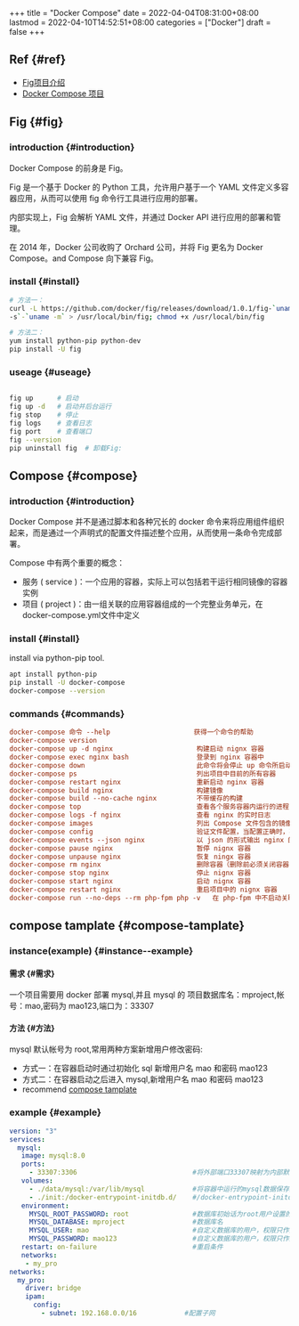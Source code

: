 +++
title = "Docker Compose"
date = 2022-04-04T08:31:00+08:00
lastmod = 2022-04-10T14:52:51+08:00
categories = ["Docker"]
draft = false
+++

## Ref {#ref}

-   [Fig项目介绍](http://www.dockerinfo.net/fig%e9%a1%b9%e7%9b%ae%e4%bb%8b%e7%bb%8d)
-   [Docker Compose 项目](http://www.dockerinfo.net/docker-compose-%e9%a1%b9%e7%9b%ae)


## Fig {#fig}


### introduction {#introduction}

Docker Compose 的前身是 Fig。

Fig 是一个基于 Docker 的 Python 工具，允许用户基于一个 YAML 文件定义多容器应用，从而可以使用 fig 命令行工具进行应用的部署。

内部实现上，Fig 会解析 YAML 文件，并通过 Docker API 进行应用的部署和管理。

在 2014 年，Docker 公司收购了 Orchard 公司，并将 Fig 更名为 Docker Compose。and Compose 向下兼容 Fig。


### install {#install}

```bash
# 方法一：
curl -L https://github.com/docker/fig/releases/download/1.0.1/fig-`uname
-s`-`uname -m` > /usr/local/bin/fig; chmod +x /usr/local/bin/fig

# 方法二：
yum install python-pip python-dev
pip install -U fig
```


### useage {#useage}

```bash

fig up      # 启动
fig up -d   # 启动并后台运行
fig stop    # 停止
fig logs    # 查看日志
fig port    # 查看端口
fig --version
pip uninstall fig  # 卸载Fig:
```


## Compose {#compose}


### introduction {#introduction}

Docker Compose 并不是通过脚本和各种冗长的 docker 命令来将应用组件组织起来，而是通过一个声明式的配置文件描述整个应用，从而使用一条命令完成部署。

Compose 中有两个重要的概念：

-   服务 ( service )：⼀个应⽤的容器，实际上可以包括若⼲运⾏相同镜像的容器实例
-   项⽬ ( project )：由⼀组关联的应⽤容器组成的⼀个完整业务单元，在 docker-compose.yml⽂件中定义


### install {#install}

install via python-pip tool.

```bash
apt install python-pip
pip install -U docker-compose
docker-compose --version
```


### commands {#commands}

```cfg
docker-compose 命令 --help                     获得一个命令的帮助
docker-compose version
docker-compose up -d nginx                     构建启动 nignx 容器
docker-compose exec nginx bash                 登录到 nginx 容器中
docker-compose down                            此命令将会停止 up 命令所启动的容器，并移除网络
docker-compose ps                              列出项目中目前的所有容器
docker-compose restart nginx                   重新启动 nginx 容器
docker-compose build nginx                     构建镜像
docker-compose build --no-cache nginx          不带缓存的构建
docker-compose top                             查看各个服务容器内运行的进程
docker-compose logs -f nginx                   查看 nginx 的实时日志
docker-compose images                          列出 Compose 文件包含的镜像
docker-compose config                          验证文件配置，当配置正确时，不输出任何内容，当文件配置错误，输出错误信息。
docker-compose events --json nginx             以 json 的形式输出 nginx 的 docker 日志
docker-compose pause nginx                     暂停 nignx 容器
docker-compose unpause nginx                   恢复 ningx 容器
docker-compose rm nginx                        删除容器（删除前必须关闭容器，执行 stop）
docker-compose stop nginx                      停止 nignx 容器
docker-compose start nginx                     启动 nignx 容器
docker-compose restart nginx                   重启项目中的 nignx 容器
docker-compose run --no-deps --rm php-fpm php -v   在 php-fpm 中不启动关联容器，并容器执行 php -v 执行完成后删除容器
```


## compose tamplate {#compose-tamplate}


### instance(example) {#instance--example}


#### 需求 {#需求}

一个项目需要用 docker 部署 mysql,并且 mysql 的 项目数据库名：mproject,帐号：mao,密码为 mao123,端口为：33307


#### 方法 {#方法}

mysql 默认帐号为 root,常用两种方案新增用户修改密码:

-   方式一：在容器启动时通过初始化 sql 新增用户名 mao 和密码 mao123
-   方式二：在容器启动之后进入 mysql,新增用户名 mao 和密码 mao123
-   recommend [compose tamplate](#compose-tamplate)


### example {#example}

```yaml
version: "3"
services:
  mysql:
   image: mysql:8.0
   ports:
     - 33307:3306                             #将外部端口33307映射为内部默认创建的3306
   volumes:
     - ./data/mysql:/var/lib/mysql            #将容器中运行的mysql数据保存到宿主机，防止容器删除后数据丢失
     - ./init:/docker-entrypoint-initdb.d/    #/docker-entrypoint-initdb.d/这是数据库提供的初始化目录，数据库在启动时会默认执行当期目录下的以.sql或者.sh结尾的文件。
   environment:
     MYSQL_ROOT_PASSWORD: root                #数据库初始话为root用户设置的默认密码
     MYSQL_DATABASE: mproject                 #数据库名
     MYSQL_USER: mao                          #自定义数据库的用户，权限只作用于MYSQL_DATABASE配置的数据库
     MYSQL_PASSWORD: mao123                   #自定义数据库的用户，权限只作用于MYSQL_DATABASE配置的数据库
   restart: on-failure                    	  #重启条件
   networks:
    - my_pro
networks:
  my_pro:
    driver: bridge
    ipam:
      config:
        - subnet: 192.168.0.0/16   			#配置子网
```